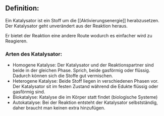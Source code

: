 
## Definition:
Ein Katalysator ist ein Stoff um die [[Aktivierungsenergie]] herabzusetzen. Der Katalysator geht unverändert aus der Reaktion heraus.

Er bietet der Reaktion eine andere Route wodurch es einfacher wird zu Reagieren.

### Arten des Katalysator:
- Homogene Katalyse: Der Katalysator und der Reaktionspartner sind beide in der gleichen Phase. Sprich, beide gasförmig oder flüssig. Dadurch können sich die Stoffe gut vermischen.
- Heterogene Katalyse: Beide Stoff liegen in verschiedenen Phasen vor. Der Katalysator sit im festen Zustand während die Edukte flüssig oder gasförmig sind.
- Biokatalyse: Katalyse die im Körper statt findet (biologische Systeme)
- Autokatalyse: Bei der Reaktion entsteht der Katalysator selbstständig, daher braucht man keinen extra hinzufügen.